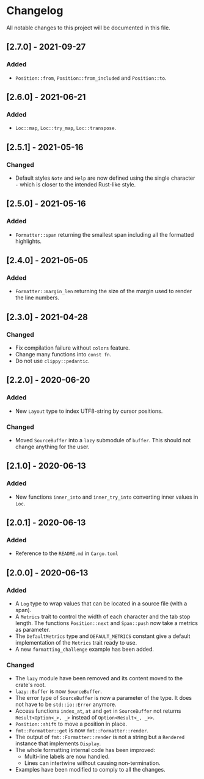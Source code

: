 # Changelog

All notable changes to this project will be documented in this file.

## [2.7.0] - 2021-09-27

### Added
- `Position::from`, `Position::from_included` and `Position::to`.

## [2.6.0] - 2021-06-21

### Added
- `Loc::map`, `Loc::try_map`, `Loc::transpose`.

## [2.5.1] - 2021-05-16

### Changed
- Default styles `Note` and `Help` are now defined using the single character `-` which is closer to the intended Rust-like style.

## [2.5.0] - 2021-05-16

### Added
- `Formatter::span` returning the smallest span including all the formatted highlights.

## [2.4.0] - 2021-05-05

### Added
- `Formatter::margin_len` returning the size of the margin used to render the line numbers.

## [2.3.0] - 2021-04-28

### Changed
- Fix compilation failure without `colors` feature.
- Change many functions into `const fn`.
- Do not use `clippy::pedantic`.

## [2.2.0] - 2020-06-20

### Added
- New `Layout` type to index UTF8-string by cursor positions.

### Changed
- Moved `SourceBuffer` into a `lazy` submodule of `buffer`.
  This should not change anything for the user.

## [2.1.0] - 2020-06-13

### Added
- New functions `inner_into` and `inner_try_into` converting inner values in `Loc`.

## [2.0.1] - 2020-06-13

### Added
- Reference to the `README.md` in `Cargo.toml`

## [2.0.0] - 2020-06-13

### Added
- A `Log` type to wrap values that can be located in a source file (with a span).
- A `Metrics` trait to control the width of each character and the tab stop length.
The functions `Position::next` and `Span::push` now take a metrics as parameter.
- The `DefaultMetrics` type and `DEFAULT_METRICS` constant give a default implementation of the `Metrics` trait ready to use.
- A new `formatting_challenge` example has been added.

### Changed
- The `lazy` module have been removed and its content moved to the crate's root.
- `lazy::Buffer` is now `SourceBuffer`.
- The error type of `SourceBuffer` is now a parameter of the type.
It does not have to be `std::io::Error` anymore.
- Access functions `index_at`, `at` and `get` in `SourceBuffer` not returns
`Result<Option<_>, _>` instead of `Option<Result<_, _>>`.
- `Position::shift` to move a position in place.
- `fmt::Formatter::get` is now `fmt::Formatter::render`.
- The output of `fmt::Formatter::render` is not a string but a `Rendered` instance that implements `Display`.
- The whole formatting internal code has been improved:
	- Multi-line labels are now handled.
	- Lines can intertwine without causing non-termination.
- Examples have been modified to comply to all the changes.
